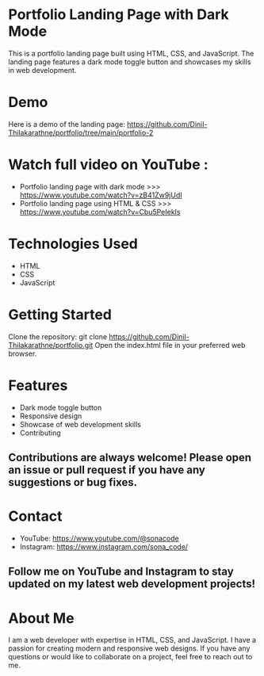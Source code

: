 # Portfolio Landing Page with Dark Mode
This is a portfolio landing page built using HTML, CSS, and JavaScript. The landing page features a dark mode toggle button and showcases my skills in web development.

# Demo
Here is a demo of the landing page: https://github.com/Dinil-Thilakarathne/portfolio/tree/main/portfolio-2

# Watch full video on YouTube :
* Portfolio landing page with dark mode >>> https://www.youtube.com/watch?v=zB41Zw9jUdI
* Portfolio landing page using HTML & CSS >>> https://www.youtube.com/watch?v=Cbu5PeIekIs

# Technologies Used
* HTML
* CSS
* JavaScript


# Getting Started
Clone the repository: git clone https://github.com/Dinil-Thilakarathne/portfolio.git
Open the index.html file in your preferred web browser.

# Features
* Dark mode toggle button
* Responsive design
* Showcase of web development skills
* Contributing
## Contributions are always welcome! Please open an issue or pull request if you have any suggestions or bug fixes.

# Contact
* YouTube: https://www.youtube.com/@sonacode
* Instagram: https://www.instagram.com/sona_code/
## Follow me on YouTube and Instagram to stay updated on my latest web development projects!

# About Me
I am a web developer with expertise in HTML, CSS, and JavaScript. I have a passion for creating modern and responsive web designs. If you have any questions or would like to collaborate on a project, feel free to reach out to me.
